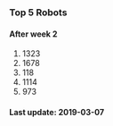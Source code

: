 ### Top 5 Robots
#### After week 2

1. 1323
2. 1678
3. 118
4. 1114
5. 973

#### Last update: 2019-03-07
